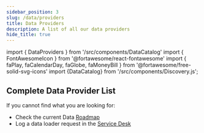 ```yaml
---
sidebar_position: 3
slug: /data/providers
title: Data Providers
description: A list of all our data providers
hide_title: true
---
```

import { DataProviders } from '/src/components/DataCatalog'
import { FontAwesomeIcon } from '@fortawesome/react-fontawesome'
import { faPlay, faCalendarDay, faGlobe, faMoneyBill } from '@fortawesome/free-solid-svg-icons'
import {DataCatalog} from '/src/components/Discovery.js';

<DataCatalog text="This page contains a list of all the data providers we supply data loaders available NOW" />

## Complete Data Provider List
If you cannot find what you are looking for:
* Check the current Data [Roadmap](https://doc.opendatadsl.com/docs/data/roadmap)
* Log a data loader request in the [Service Desk](https://opendatadsl.atlassian.net/servicedesk)

<DataProviders />